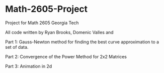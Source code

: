 Math-2605-Project
=================

Project for Math 2605 Georgia Tech

All code written by Ryan Brooks, Domenic Valles and

Part 1: Gauss-Newton method for finding the best curve approximation to a set of data.

Part 2: Convergence of the Power Method for 2x2 Matrices

Part 3: Animation in 2d
